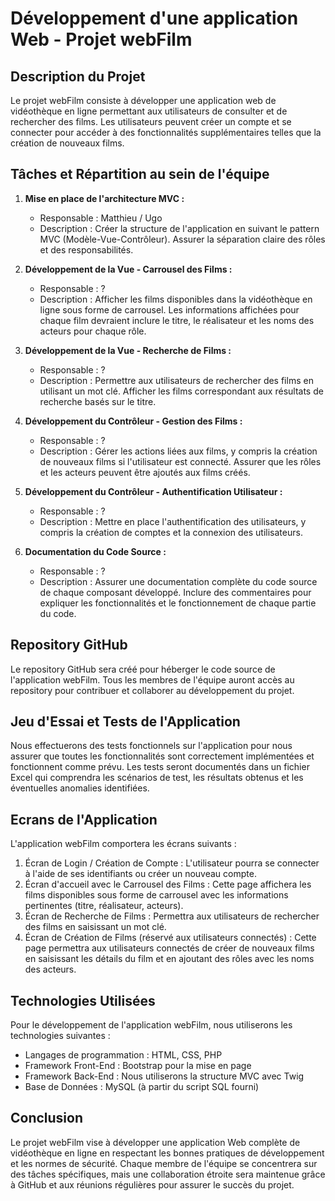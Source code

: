 # Développement d'une application Web - Projet webFilm

## Description du Projet

Le projet webFilm consiste à développer une application web de vidéothèque en ligne permettant aux utilisateurs de consulter et de rechercher des films. Les utilisateurs peuvent créer un compte et se connecter pour accéder à des fonctionnalités supplémentaires telles que la création de nouveaux films.

## Tâches et Répartition au sein de l'équipe

1. **Mise en place de l'architecture MVC :**
   - Responsable : Matthieu / Ugo
   - Description : Créer la structure de l'application en suivant le pattern MVC (Modèle-Vue-Contrôleur). Assurer la séparation claire des rôles et des responsabilités.

2. **Développement de la Vue - Carrousel des Films :**
   - Responsable : ?
   - Description : Afficher les films disponibles dans la vidéothèque en ligne sous forme de carrousel. Les informations affichées pour chaque film devraient inclure le titre, le réalisateur et les noms des acteurs pour chaque rôle.

3. **Développement de la Vue - Recherche de Films :**
   - Responsable : ?
   - Description : Permettre aux utilisateurs de rechercher des films en utilisant un mot clé. Afficher les films correspondant aux résultats de recherche basés sur le titre.

4. **Développement du Contrôleur - Gestion des Films :**
   - Responsable : ?
   - Description : Gérer les actions liées aux films, y compris la création de nouveaux films si l'utilisateur est connecté. Assurer que les rôles et les acteurs peuvent être ajoutés aux films créés.

5. **Développement du Contrôleur - Authentification Utilisateur :**
   - Responsable : ?
   - Description : Mettre en place l'authentification des utilisateurs, y compris la création de comptes et la connexion des utilisateurs.

6. **Documentation du Code Source :**
   - Responsable : ?
   - Description : Assurer une documentation complète du code source de chaque composant développé. Inclure des commentaires pour expliquer les fonctionnalités et le fonctionnement de chaque partie du code.

## Repository GitHub

Le repository GitHub sera créé pour héberger le code source de l'application webFilm. Tous les membres de l'équipe auront accès au repository pour contribuer et collaborer au développement du projet.

## Jeu d'Essai et Tests de l'Application

Nous effectuerons des tests fonctionnels sur l'application pour nous assurer que toutes les fonctionnalités sont correctement implémentées et fonctionnent comme prévu. Les tests seront documentés dans un fichier Excel qui comprendra les scénarios de test, les résultats obtenus et les éventuelles anomalies identifiées.

## Ecrans de l'Application

L'application webFilm comportera les écrans suivants :

1. Écran de Login / Création de Compte : L'utilisateur pourra se connecter à l'aide de ses identifiants ou créer un nouveau compte.
2. Écran d'accueil avec le Carrousel des Films : Cette page affichera les films disponibles sous forme de carrousel avec les informations pertinentes (titre, réalisateur, acteurs).
3. Écran de Recherche de Films : Permettra aux utilisateurs de rechercher des films en saisissant un mot clé.
4. Écran de Création de Films (réservé aux utilisateurs connectés) : Cette page permettra aux utilisateurs connectés de créer de nouveaux films en saisissant les détails du film et en ajoutant des rôles avec les noms des acteurs.

## Technologies Utilisées

Pour le développement de l'application webFilm, nous utiliserons les technologies suivantes :

- Langages de programmation : HTML, CSS, PHP
- Framework Front-End : Bootstrap pour la mise en page
- Framework Back-End : Nous utiliserons la structure MVC avec Twig
- Base de Données : MySQL (à partir du script SQL fourni)

## Conclusion

Le projet webFilm vise à développer une application Web complète de vidéothèque en ligne en respectant les bonnes pratiques de développement et les normes de sécurité. Chaque membre de l'équipe se concentrera sur des tâches spécifiques, mais une collaboration étroite sera maintenue grâce à GitHub et aux réunions régulières pour assurer le succès du projet.
